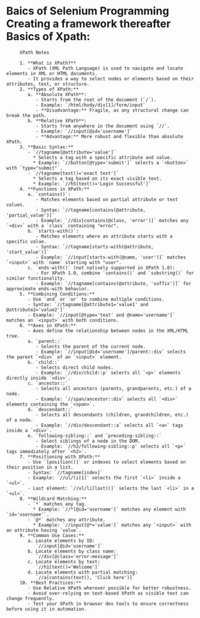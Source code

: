 Baics of Selenium Programming
Creating a framework thereafter
Basics of Xpath:
 =========================
         XPath Notes

         1. **What is XPath?**
            - XPath (XML Path Language) is used to navigate and locate elements in XML or HTML documents.
            - It provides a way to select nodes or elements based on their attributes, text, or structure.
         2. **Types of XPath:**
            a. **Absolute XPath**:
               - Starts from the root of the document (`/`).
               - Example: `/html/body/div[1]/form/input`
               - **Disadvantage:** Fragile, as any structural change can break the path.
            b. **Relative XPath**:
               - Starts from anywhere in the document using `//`.
               - Example: `//input[@id='username']`
               - **Advantage:** More robust and flexible than absolute XPath.
         3. **Basic Syntax:**
            - `//tagname[@attribute='value']`
              * Selects a tag with a specific attribute and value.
              * Example: `//button[@type='submit']` selects a `<button>` with `type="submit"`.
            - `//tagname[text()='exact text']`
              * Selects a tag based on its exact visible text.
              * Example: `//h5[text()='Login Successful']`
         4. **Functions in XPath:**
            a. `contains()`:
               - Matches elements based on partial attribute or text values.
               - Syntax: `//tagname[contains(@attribute, 'partial_value')]`
               - Example: `//div[contains(@class, 'error')]` matches any `<div>` with a `class` containing "error".
            b. `starts-with()`:
               - Matches elements where an attribute starts with a specific value.
               - Syntax: `//tagname[starts-with(@attribute, 'start_value')]`
               - Example: `//input[starts-with(@name, 'user')]` matches `<input>` with `name` starting with "user".
            c. `ends-with()` (not natively supported in XPath 1.0):
               - For XPath 1.0, combine `contains()` and `substring()` for similar functionality.
               - Example: `//tagname[contains(@attribute, 'suffix')]` for approximate ends-with behavior.
         5. **Combining Conditions:**
            - Use `and` or `or` to combine multiple conditions.
            - Syntax: `//tagname[@attribute1='value1' and @attribute2='value2']`
            - Example: `//input[@type='text' and @name='username']` matches an `<input>` with both conditions.
         6. **Axes in XPath:**
            - Axes define the relationship between nodes in the XML/HTML tree.
            a. `parent::`
               - Selects the parent of the current node.
               - Example: `//input[@id='username']/parent::div` selects the parent `<div>` of an `<input>` element.
            b. `child::`
               - Selects direct child nodes.
               - Example: `//div/child::p` selects all `<p>` elements directly inside `<div>`.
            c. `ancestor::`
               - Selects all ancestors (parents, grandparents, etc.) of a node.
               - Example: `//span/ancestor::div` selects all `<div>` elements containing the `<span>`.
            d. `descendant::`
               - Selects all descendants (children, grandchildren, etc.) of a node.
               - Example: `//div/descendant::a` selects all `<a>` tags inside a `<div>`.
            e. `following-sibling::` and `preceding-sibling::`
               - Select siblings of a node in the DOM.
               - Example: `//h2/following-sibling::p` selects all `<p>` tags immediately after `<h2>`.
         7. **Positioning with XPath:**
            - Use `[position()]` or indexes to select elements based on their position in a list.
            - Syntax: `//tagname[index]`
            - Example: `//ul/li[1]` selects the first `<li>` inside a `<ul>`.
            - Last element: `//ul/li[last()]` selects the last `<li>` in a `<ul>`.
         8. **Wildcard Matching:**
            - `*` matches any tag.
              * Example: `//*[@id='username']` matches any element with `id='username'`.
            - `@*` matches any attribute.
              * Example: `//input[@*='value']` matches any `<input>` with an attribute having `value`.
         9. **Common Use Cases:**
            a. Locate elements by ID:
               `//input[@id='username']`
            b. Locate elements by class name:
               `//div[@class='error-message']`
            c. Locate elements by text:
               `//h1[text()='Welcome']`
            d. Locate elements with partial matching:
               `//a[contains(text(), 'Click here')]`
         10. **Best Practices:**
            - Use Relative XPath wherever possible for better robustness.
            - Avoid over-relying on text-based XPath as visible text can change frequently.
            - Test your XPath in browser dev tools to ensure correctness before using it in automation.
